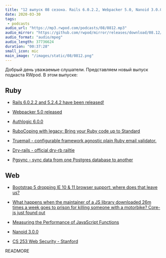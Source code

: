 ```yaml
---
title: "12 выпуск 08 сезона. Rails 6.0.2.2, Webpacker 5.0, Nanoid 3.0.0, Truemail, Pgsync, CS 253 Web Security и прочее"
date: 2020-03-30
tags:
 - podcasts
audio_url: "https://mp3.rwpod.com/podcasts/08/0812.mp3"
audio_mirror: "https://github.com/rwpod/mirror/releases/download/08.12/0812.mp3"
audio_format: "audio/mpeg"
audio_length: 37736624
duration: "00:37:28"
small_icon: mic
main_image: "/images/static/08/0812.png"
---
```


Добрый день уважаемые слушатели. Представляем новый выпуск подкаста RWpod. В этом выпуске:

## Ruby

 - [Rails 6.0.2.2 and 5.2.4.2 have been released!](https://weblog.rubyonrails.org/2020/3/19/Rails-6-0-2-2-and-5-2-4-2-has-been-released/)
 - [Webpacker 5.0 released](https://prathamesh.tech/2020/03/25/webpacker-5-0-released/)
 - [Authlogic 6.0.0](https://github.com/binarylogic/authlogic/releases/tag/v6.0.0)


 - [RuboCoping with legacy: Bring your Ruby code up to Standard](https://evilmartians.com/chronicles/rubocoping-with-legacy-bring-your-ruby-code-up-to-standard)
 - [Truemail - configurable framework agnostic plain Ruby email validator.](https://github.com/rubygarage/truemail)
 - [Dry-rails - official dry-rb railtie](https://github.com/dry-rb/dry-rails)
 - [Pgsync - sync data from one Postgres database to another](https://github.com/ankane/pgsync)

## Web

 - [Bootstrap 5 dropping IE 10 & 11 browser support: where does that leave us?](https://dev.to/themesberg/bootstrap-5-dropping-ie-10-11-browser-support-where-does-that-leave-us-1b4a)
 - [What happens when the maintainer of a JS library downloaded 26m times a week goes to prison for killing someone with a motorbike? Core-js just found out](https://www.theregister.co.uk/2020/03/26/corejs_maintainer_jailed_code_release/)
 - [Measuring the Performance of JavaScript Functions](https://felixgerschau.com/measuring-the-performance-of-java-script-functions)


 - [Nanoid 3.0.0](https://github.com/ai/nanoid/releases/tag/3.0.0)
 - [CS 253 Web Security - Stanford](https://web.stanford.edu/class/cs253/)


READMORE

